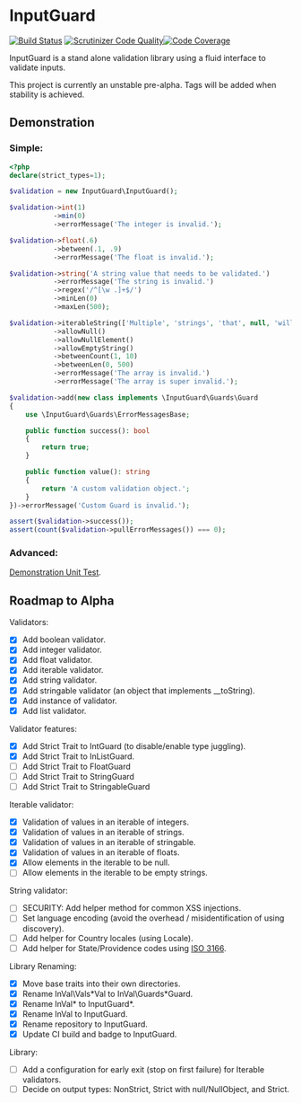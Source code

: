 # InputGuard
[![Build Status](https://travis-ci.com/tfettig01/InputGuard.svg?branch=master)](https://travis-ci.com/tfettig01/InputGuard) [![Scrutinizer Code Quality](https://scrutinizer-ci.com/g/tfettig01/InputGuard/badges/quality-score.png?b=master)](https://scrutinizer-ci.com/g/tfettig01/InputGuard/?branch=master)[![Code Coverage](https://scrutinizer-ci.com/g/tfettig01/InputGuard/badges/coverage.png?b=master)](https://scrutinizer-ci.com/g/tfettig01/InputGuard/?branch=master)

InputGuard is a stand alone validation library using a fluid interface to validate inputs.

This project is currently an unstable pre-alpha. Tags will be added when stability is achieved.

## Demonstration
### Simple:
```php
<?php
declare(strict_types=1);

$validation = new InputGuard\InputGuard();

$validation->int(1)
           ->min(0)
           ->errorMessage('The integer is invalid.');

$validation->float(.6)
           ->between(.1, .9)
           ->errorMessage('The float is invalid.');

$validation->string('A string value that needs to be validated.')
           ->errorMessage('The string is invalid.')
           ->regex('/^[\w .]+$/')
           ->minLen(0)
           ->maxLen(500);

$validation->iterableString(['Multiple', 'strings', 'that', null, 'will', 'validate', 'successfully', ''])
           ->allowNull()
           ->allowNullElement()
           ->allowEmptyString()
           ->betweenCount(1, 10)
           ->betweenLen(0, 500)
           ->errorMessage('The array is invalid.')
           ->errorMessage('The array is super invalid.');

$validation->add(new class implements \InputGuard\Guards\Guard
{
    use \InputGuard\Guards\ErrorMessagesBase;

    public function success(): bool
    {
        return true;
    }

    public function value(): string
    {
        return 'A custom validation object.';
    }
})->errorMessage('Custom Guard is invalid.');

assert($validation->success());
assert(count($validation->pullErrorMessages()) === 0);
```

### Advanced: 
[Demonstration Unit Test](https://github.com/tfettig01/InputGuard/blob/master/tests/DemonstrationTest.php).

## Roadmap to Alpha
Validators:
- [x] Add boolean validator.
- [x] Add integer validator.
- [x] Add float validator.
- [x] Add iterable validator.
- [x] Add string validator.
- [x] Add stringable validator (an object that implements __toString).
- [x] Add instance of validator.
- [x] Add list validator.

Validator features:
- [x] Add Strict Trait to IntGuard (to disable/enable type juggling).
- [x] Add Strict Trait to InListGuard.
- [ ] Add Strict Trait to FloatGuard
- [ ] Add Strict Trait to StringGuard
- [ ] Add Strict Trait to StringableGuard

Iterable validator:
- [x] Validation of values in an iterable of integers.
- [x] Validation of values in an iterable of strings.
- [x] Validation of values in an iterable of stringable.
- [x] Validation of values in an iterable of floats.
- [x] Allow elements in the iterable to be null.
- [ ] Allow elements in the iterable to be empty strings.

String validator:
- [ ] SECURITY: Add helper method for common XSS injections.
- [ ] Set language encoding (avoid the overhead / misidentification of using discovery).
- [ ] Add helper for Country locales (using Locale).
- [ ] Add helper for State/Providence codes using [ISO 3166](https://www.iso.org/iso-3166-country-codes.html).

Library Renaming:
- [x] Move base traits into their own directories.
- [x] Rename InVal\Vals\*Val to InVal\Guards\*Guard.
- [x] Rename InVal\* to InputGuard\*.
- [x] Rename InVal to InputGuard.
- [x] Rename repository to InputGuard.
- [x] Update CI build and badge to InputGuard.

Library:
- [ ] Add a configuration for early exit (stop on first failure) for Iterable validators.
- [ ] Decide on output types: NonStrict, Strict with null/NullObject, and Strict.
